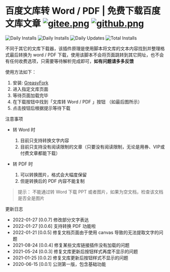 # 百度文库转 Word / PDF | 免费下载百度文库文章 [![gitee.png](https://palerock.cn/api-provider/files/view?identity=L2FydGljbGUvaW1hZ2UvMjAyMDA2MjkxNTQyMTMwNzVXcWZyU2dTbC5wbmc=&w=20)](https://gitee.com/HGJing/everthing-hook/tree/master/src/plugins/wenku2word "Gitee")  [![github.png](https://palerock.cn/api-provider/files/view?identity=L2FydGljbGUvaW1hZ2UvMjAyMDA2MjkxNjU3NDkzMDkybWNLRXhHMi5wbmc=&w=20)](https://github.com/canguser/hooker-js/tree/master/src/plugins/wenku2word "Github")

![Daily Installs](https://palerock.cn/node-service/images/greasyfork/views-info/405373)
![Daily Installs](https://palerock.cn/node-service/images/greasyfork/stats/daily-installs/405373)
![Daily Updates](https://palerock.cn/node-service/images/greasyfork/stats/daily-updates/405373)
![Total Installs](https://palerock.cn/node-service/images/greasyfork/stats/total-installs/405373)

不同于其它的文库下载器，该插件原理是使用脚本将文库的文本内容找到并整理格式最后转换为 word / PDF 下载，使用该脚本不会将页面跳转到其它网址，也不会有任何收费选项，只需要等待解析完成即可，**如有问题请多多反馈**

使用方法如下：

1. 安装: [GreasyFork](https://greasyfork.org/scripts/405373)
2. 进入指定文库页面
3. 等待页面加载完毕
4. 在下载按钮中找到「文库转 Word / PDF 」按钮 （如最后图所示）
5. 点击按钮后根据提示等待下载

注意事项

- 转 Word 时
    1. 目前只支持转换文字内容
    2. 目前只支持没有阅读限制的文章（只要没有阅读限制，无论是用券、VIP或付费文章都能下载）

- 转 PDF 时
    1. 可以转换图片，格式会大幅度保留
    2. 但是转换后的 PDF 内容不能复制

> 提示： 不能通过转 Word 下载 PPT 或者图片，如果为空文档，检查该文档是否全是图片

更新日志

- 2022-01-27 [0.0.7] 修改部分文字表达
- 2022-01-27 [0.0.6] 支持转换 PDF 功能啦
- 2022-01-21 [0.0.5] 修复文档页面由于使用 canvas 导致的无法提取文字的问题
- 2021-08-24 [0.0.4] 修复某些文库链接插件没有加载的问题
- 2021-05-24 [0.0.3] 修复文库更新后按钮样式再度不显示的问题
- 2021-01-25 [0.0.2] 修复文库更新后按钮样式不显示的问题
- 2020-06-15 [0.0.1] 公测第一版，包含基础功能